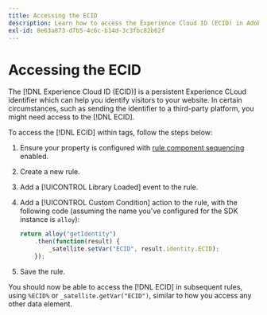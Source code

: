```yaml
---
title: Accessing the ECID
description: Learn how to access the Experience Cloud ID (ECID) in Adobe Experience Platform tags
exl-id: 8e63a873-d7b5-4c6c-b14d-3c3fbc82b62f
---
```


# Accessing the ECID

The [!DNL Experience Cloud ID (ECID)] is a persistent Experience CLoud identifier which can help you identify visitors to your website. In certain circumstances, such as sending the identifier to a third-party platform, you might need access to the [!DNL ECID].

To access the [!DNL ECID] within tags, follow the steps below:

1. Ensure your property is configured with [rule component sequencing](../../tags/ui/managing-resources/rules.md#sequencing) enabled.
2. Create a new rule.
3. Add a [!UICONTROL Library Loaded] event to the rule.
4. Add a [!UICONTROL Custom Condition] action to the rule, with the following code (assuming the name you've configured for the SDK instance is `alloy`):

    ```javascript
    return alloy("getIdentity")
        .then(function(result) {
            _satellite.setVar("ECID", result.identity.ECID);
        });
    ```

5. Save the rule.

You should now be able to access the [!DNL ECID] in subsequent rules, using `%ECID%` or `_satellite.getVar("ECID")`, similar to how you access any other data element.
